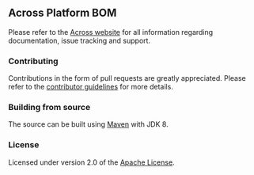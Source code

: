 ## Across Platform BOM
Please refer to the [Across website][] for all information regarding documentation, issue tracking and support.

### Contributing
Contributions in the form of pull requests are greatly appreciated.  Please refer to the [contributor guidelines][] for more details. 

### Building from source
The source can be built using [Maven][] with JDK 8.

### License
Licensed under version 2.0 of the [Apache License][].

[Across website]: https://across.dev
[contributor guidelines]: https://across.dev/contributing
[Maven]: https://maven.apache.org
[Apache License]: https://www.apache.org/licenses/LICENSE-2.0